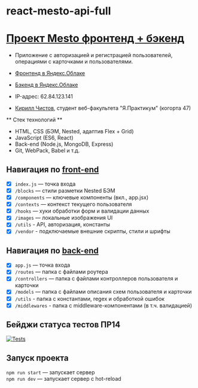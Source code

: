 # react-mesto-api-full
  
# [Проект Mesto фронтенд + бэкенд](https://github.com/kirillchistov/react-mesto-api-full)

* Приложение с авторизацией и регистрацией пользователей, операциями с карточками и пользователями.
* [Фронтенд в Яндекс.Облаке](https://montecristo.nomoredomains.icu)
* [Бэкенд в Яндекс.Облаке](https://kirmesto.nomoredomains.icu)
* IP-адрес: 62.84.123.141

* [Кирилл Чистов](https://github.com/kirillchistov), студент веб-факультета "Я.Практикум" (когорта 47)

** Стек технологий **
- HTML, CSS (БЭМ, Nested, адаптив Flex + Grid)
- JavaScript (ES6, React)
- Back-end (Node.js, MongoDB, Express)
- Git, WebPack, Babel и т.д.

## Навигация по [front-end](https://github.com/kirillchistov/react-mesto-api-full/tree/main/frontend)
* [x] `index.js` — точка входа 
* [x] `/blocks` — стили разметки Nested БЭМ 
* [x] `/components` — ключевые компоненты (вкл., app.jsx) 
* [x] `/contexts` — контекст текущего пользователя
* [x] `/hooks` — хуки обработки форм и валидации данных
* [x] `/images` — локальные изображения UI
* [x] `/utils` - API, авторизация, константы
* [x] `/vendor` - подключаемые внешние скрипты, стили и шрифты

## Навигация по [back-end](https://github.com/kirillchistov/react-mesto-api-full/tree/main/backend)
* [x] `app.js` — точка входа 
* [x] `/routes` — папка с файлами роутера 
* [x] `/controllers` — папка с файлами контроллеров пользователя и карточки   
* [x] `/models` — папка с файлами описания схем пользователя и карточки
* [x] `/utils` - папка с константами, regex и обработкой ошибок
* [x] `/middlewares` - папка с middleware-компонентами (в т.ч. валидацией)

## Бейджи статуса тестов ПР14
[![Tests](https://github.com/kirillchistov/express-mesto-gha/actions/workflows/tests-14-sprint.yml/badge.svg)](https://github.com/kirillchistov/express-mesto-gha/actions/workflows/tests-14-sprint.yml)

## Запуск проекта
`npm run start` — запускает сервер   
`npm run dev` — запускает сервер с hot-reload

